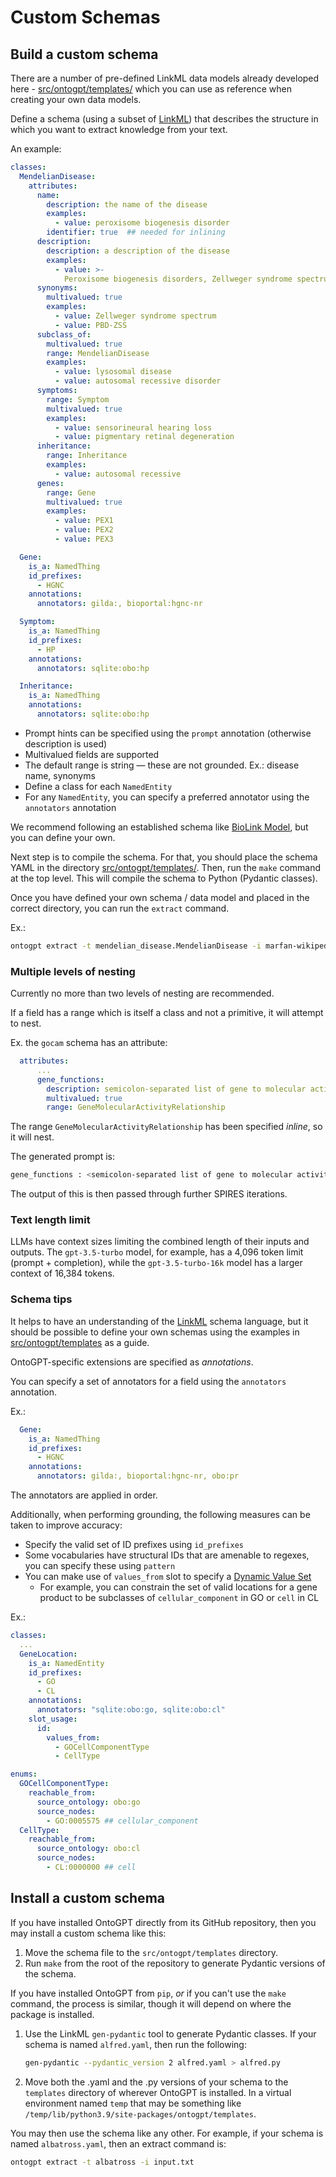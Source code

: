# Custom Schemas

## Build a custom schema

There are a number of pre-defined LinkML data models already developed here - [src/ontogpt/templates/](src/ontogpt/templates/) which you can use as reference when creating your own data models.

Define a schema (using a subset of [LinkML](https://linkml.io)) that describes the structure in which you want to extract knowledge from your text.

An example:

```yaml
classes:
  MendelianDisease:
    attributes:
      name:
        description: the name of the disease
        examples:
          - value: peroxisome biogenesis disorder
        identifier: true  ## needed for inlining
      description:
        description: a description of the disease
        examples:
          - value: >-
            Peroxisome biogenesis disorders, Zellweger syndrome spectrum (PBD-ZSS) is a group of autosomal recessive disorders affecting the formation of functional peroxisomes, characterized by sensorineural hearing loss, pigmentary retinal degeneration, multiple organ dysfunction and psychomotor impairment
      synonyms:
        multivalued: true
        examples:
          - value: Zellweger syndrome spectrum
          - value: PBD-ZSS
      subclass_of:
        multivalued: true
        range: MendelianDisease
        examples:
          - value: lysosomal disease
          - value: autosomal recessive disorder
      symptoms:
        range: Symptom
        multivalued: true
        examples:
          - value: sensorineural hearing loss
          - value: pigmentary retinal degeneration
      inheritance:
        range: Inheritance
        examples:
          - value: autosomal recessive
      genes:
        range: Gene
        multivalued: true
        examples:
          - value: PEX1
          - value: PEX2
          - value: PEX3

  Gene:
    is_a: NamedThing
    id_prefixes:
      - HGNC
    annotations:
      annotators: gilda:, bioportal:hgnc-nr

  Symptom:
    is_a: NamedThing
    id_prefixes:
      - HP
    annotations:
      annotators: sqlite:obo:hp

  Inheritance:
    is_a: NamedThing
    annotations:
      annotators: sqlite:obo:hp
```

* Prompt hints can be specified using the `prompt` annotation (otherwise description is used)
* Multivalued fields are supported
* The default range is string — these are not grounded. Ex.: disease name, synonyms
* Define a class for each `NamedEntity`
* For any `NamedEntity`, you can specify a preferred annotator using the `annotators` annotation

We recommend following an established schema like [BioLink Model](https://github.com/biolink/biolink-model), but you can define your own.

Next step is to compile the schema. For that, you should place the schema YAML in the directory [src/ontogpt/templates/](src/ontogpt/templates/). Then, run the `make` command at the top level. This will compile the schema to Python (Pydantic classes).

Once you have defined your own schema / data model and placed in the correct directory, you can run the `extract` command.

Ex.:

```bash
ontogpt extract -t mendelian_disease.MendelianDisease -i marfan-wikipedia.txt
```

### Multiple levels of nesting

Currently no more than two levels of nesting are recommended.

If a field has a range which is itself a class and not a primitive, it will attempt to nest.

Ex. the `gocam` schema has an attribute:

```yaml
  attributes:
      ...
      gene_functions:
        description: semicolon-separated list of gene to molecular activity relationships
        multivalued: true
        range: GeneMolecularActivityRelationship
```

The range `GeneMolecularActivityRelationship` has been specified _inline_, so it will nest.

The generated prompt is:

```bash
gene_functions : <semicolon-separated list of gene to molecular activities relationships>
```

The output of this is then passed through further SPIRES iterations.

### Text length limit

LLMs have context sizes limiting the combined length of their inputs and outputs. The `gpt-3.5-turbo` model, for example, has a 4,096 token limit (prompt + completion), while the `gpt-3.5-turbo-16k` model has a larger context of 16,384 tokens.

### Schema tips

It helps to have an understanding of the [LinkML](https://linkml.io) schema language, but it should be possible to define your own schemas using the examples in [src/ontogpt/templates](src/ontogpt/templates/) as a guide.

OntoGPT-specific extensions are specified as _annotations_.

You can specify a set of annotators for a field using the `annotators` annotation.

Ex.:

```yaml
  Gene:
    is_a: NamedThing
    id_prefixes:
      - HGNC
    annotations:
      annotators: gilda:, bioportal:hgnc-nr, obo:pr
```

The annotators are applied in order.

Additionally, when performing grounding, the following measures can be taken to improve accuracy:

* Specify the valid set of ID prefixes using `id_prefixes`
* Some vocabularies have structural IDs that are amenable to regexes, you can specify these using `pattern`
* You can make use of `values_from` slot to specify a [Dynamic Value Set](https://linkml.io/linkml/schemas/enums.html#dynamic-enums)
  * For example, you can constrain the set of valid locations for a gene product to be subclasses of `cellular_component` in GO or `cell` in CL

Ex.:

```yaml
classes:
  ...
  GeneLocation:
    is_a: NamedEntity
    id_prefixes:
      - GO
      - CL
    annotations:
      annotators: "sqlite:obo:go, sqlite:obo:cl"
    slot_usage:
      id:
        values_from:
          - GOCellComponentType
          - CellType

enums:
  GOCellComponentType:
    reachable_from:
      source_ontology: obo:go
      source_nodes:
        - GO:0005575 ## cellular_component
  CellType:
    reachable_from:
      source_ontology: obo:cl
      source_nodes:
        - CL:0000000 ## cell
```

## Install a custom schema

If you have installed OntoGPT directly from its GitHub repository, then you may install a custom schema like this:

1. Move the schema file to the `src/ontogpt/templates` directory.
2. Run `make` from the root of the repository to generate Pydantic versions of the schema.

If you have installed OntoGPT from `pip`, _or_ if you can't use the `make` command, the process is similar, though it will depend on where the package is installed.

1. Use the LinkML `gen-pydantic` tool to generate Pydantic classes. If your schema is named `alfred.yaml`, then run the following:
  
    ```bash
    gen-pydantic --pydantic_version 2 alfred.yaml > alfred.py
    ```

2. Move both the .yaml and the .py versions of your schema to the `templates` directory of wherever OntoGPT is installed. In a virtual environment named `temp` that may be something like `/temp/lib/python3.9/site-packages/ontogpt/templates`.

You may then use the schema like any other. For example, if your schema is named `albatross.yaml`, then an extract command is:

```bash
ontogpt extract -t albatross -i input.txt
```
